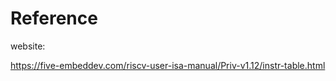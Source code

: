# Reference





website:

https://five-embeddev.com/riscv-user-isa-manual/Priv-v1.12/instr-table.html